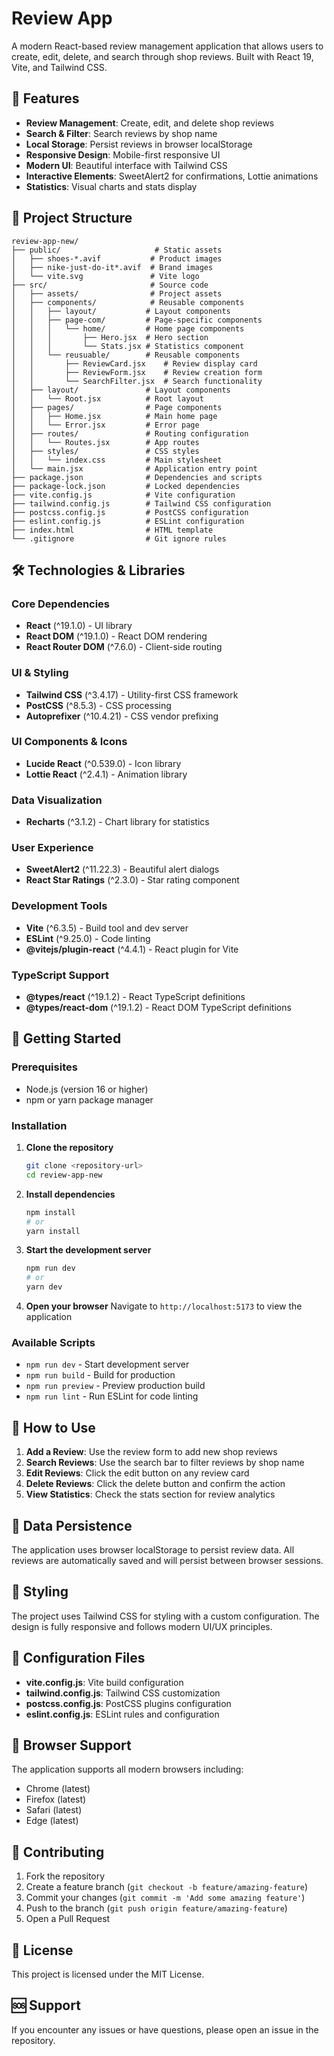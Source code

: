 # Review App

A modern React-based review management application that allows users to create, edit, delete, and search through shop reviews. Built with React 19, Vite, and Tailwind CSS.

## 🚀 Features

- **Review Management**: Create, edit, and delete shop reviews
- **Search & Filter**: Search reviews by shop name
- **Local Storage**: Persist reviews in browser localStorage
- **Responsive Design**: Mobile-first responsive UI
- **Modern UI**: Beautiful interface with Tailwind CSS
- **Interactive Elements**: SweetAlert2 for confirmations, Lottie animations
- **Statistics**: Visual charts and stats display

## 📁 Project Structure

```
review-app-new/
├── public/                     # Static assets
│   ├── shoes-*.avif           # Product images
│   ├── nike-just-do-it*.avif  # Brand images
│   └── vite.svg               # Vite logo
├── src/                       # Source code
│   ├── assets/                # Project assets
│   ├── components/            # Reusable components
│   │   ├── layout/           # Layout components
│   │   ├── page-com/         # Page-specific components
│   │   │   └── home/         # Home page components
│   │   │       ├── Hero.jsx  # Hero section
│   │   │       └── Stats.jsx # Statistics component
│   │   └── reusuable/        # Reusable components
│   │       ├── ReviewCard.jsx    # Review display card
│   │       ├── ReviewForm.jsx    # Review creation form
│   │       └── SearchFilter.jsx  # Search functionality
│   ├── layout/               # Layout components
│   │   └── Root.jsx          # Root layout
│   ├── pages/                # Page components
│   │   ├── Home.jsx          # Main home page
│   │   └── Error.jsx         # Error page
│   ├── routes/               # Routing configuration
│   │   └── Routes.jsx        # App routes
│   ├── styles/               # CSS styles
│   │   └── index.css         # Main stylesheet
│   └── main.jsx              # Application entry point
├── package.json              # Dependencies and scripts
├── package-lock.json         # Locked dependencies
├── vite.config.js            # Vite configuration
├── tailwind.config.js        # Tailwind CSS configuration
├── postcss.config.js         # PostCSS configuration
├── eslint.config.js          # ESLint configuration
├── index.html                # HTML template
└── .gitignore                # Git ignore rules
```

## 🛠️ Technologies & Libraries

### Core Dependencies
- **React** (^19.1.0) - UI library
- **React DOM** (^19.1.0) - React DOM rendering
- **React Router DOM** (^7.6.0) - Client-side routing

### UI & Styling
- **Tailwind CSS** (^3.4.17) - Utility-first CSS framework
- **PostCSS** (^8.5.3) - CSS processing
- **Autoprefixer** (^10.4.21) - CSS vendor prefixing

### UI Components & Icons
- **Lucide React** (^0.539.0) - Icon library
- **Lottie React** (^2.4.1) - Animation library

### Data Visualization
- **Recharts** (^3.1.2) - Chart library for statistics

### User Experience
- **SweetAlert2** (^11.22.3) - Beautiful alert dialogs
- **React Star Ratings** (^2.3.0) - Star rating component

### Development Tools
- **Vite** (^6.3.5) - Build tool and dev server
- **ESLint** (^9.25.0) - Code linting
- **@vitejs/plugin-react** (^4.4.1) - React plugin for Vite

### TypeScript Support
- **@types/react** (^19.1.2) - React TypeScript definitions
- **@types/react-dom** (^19.1.2) - React DOM TypeScript definitions

## 🚀 Getting Started

### Prerequisites
- Node.js (version 16 or higher)
- npm or yarn package manager

### Installation

1. **Clone the repository**
   ```bash
   git clone <repository-url>
   cd review-app-new
   ```

2. **Install dependencies**
   ```bash
   npm install
   # or
   yarn install
   ```

3. **Start the development server**
   ```bash
   npm run dev
   # or
   yarn dev
   ```

4. **Open your browser**
   Navigate to `http://localhost:5173` to view the application

### Available Scripts

- `npm run dev` - Start development server
- `npm run build` - Build for production
- `npm run preview` - Preview production build
- `npm run lint` - Run ESLint for code linting

## 🎯 How to Use

1. **Add a Review**: Use the review form to add new shop reviews
2. **Search Reviews**: Use the search bar to filter reviews by shop name
3. **Edit Reviews**: Click the edit button on any review card
4. **Delete Reviews**: Click the delete button and confirm the action
5. **View Statistics**: Check the stats section for review analytics

## 💾 Data Persistence

The application uses browser localStorage to persist review data. All reviews are automatically saved and will persist between browser sessions.

## 🎨 Styling

The project uses Tailwind CSS for styling with a custom configuration. The design is fully responsive and follows modern UI/UX principles.

## 🔧 Configuration Files

- **vite.config.js**: Vite build configuration
- **tailwind.config.js**: Tailwind CSS customization
- **postcss.config.js**: PostCSS plugins configuration
- **eslint.config.js**: ESLint rules and configuration

## 📱 Browser Support

The application supports all modern browsers including:
- Chrome (latest)
- Firefox (latest)
- Safari (latest)
- Edge (latest)

## 🤝 Contributing

1. Fork the repository
2. Create a feature branch (`git checkout -b feature/amazing-feature`)
3. Commit your changes (`git commit -m 'Add some amazing feature'`)
4. Push to the branch (`git push origin feature/amazing-feature`)
5. Open a Pull Request

## 📄 License

This project is licensed under the MIT License.

## 🆘 Support

If you encounter any issues or have questions, please open an issue in the repository.
